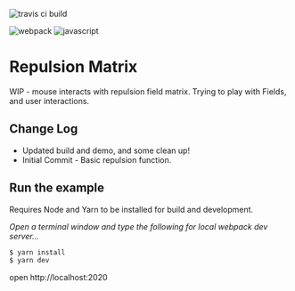 ![travis ci build](https://travis-ci.org/pjkarlik/RepulsionMatrix.svg?branch=master)


![webpack](https://img.shields.io/badge/webpack-4.10.2-51b1c5.svg?style=flat-square) ![javascript](https://img.shields.io/badge/es6-bable-yellow.svg?style=flat-square)

# Repulsion Matrix

  WIP - mouse interacts with repulsion field matrix. Trying to play with Fields, and user interactions.

## Change Log
  * Updated build and demo, and some clean up!
  * Initial Commit - Basic repulsion function.

## Run the example
  Requires Node and Yarn to be installed for build and development.

  *Open a terminal window and type the following for local webpack dev server...*
  ```bash
  $ yarn install
  $ yarn dev
  ```
  open http://localhost:2020
